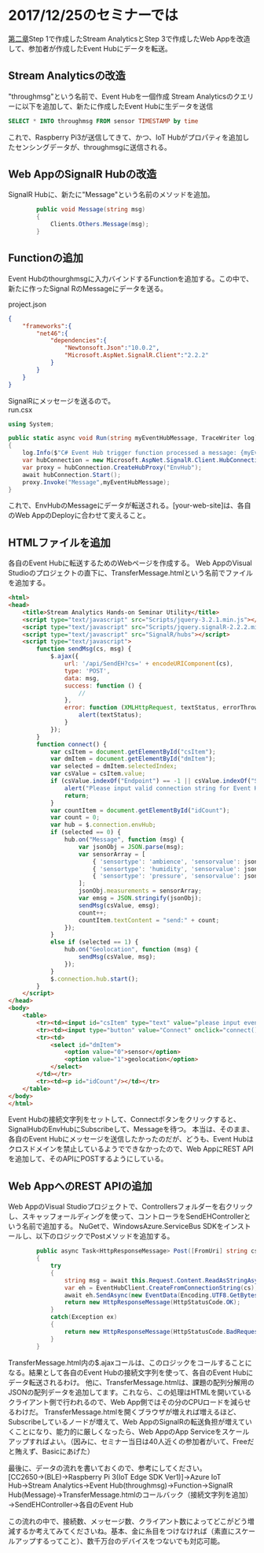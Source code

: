 # 2017/12/25のセミナーでは 
[第二章](https://1drv.ms/p/s!Aihe6QsTtyqct5NPsPTykYx8VQ6aNw)Step 1で作成したStream AnalyticsとStep 3で作成したWeb Appを改造して、参加者が作成したEvent Hubにデータを転送。 
## Stream Analyticsの改造 
"throughmsg"という名前で、Event Hubを一個作成 
Stream Analyticsのクエリーに以下を追加して、新たに作成したEvent Hubに生データを送信 
```sql
SELECT * INTO throughmsg FROM sensor TIMESTAMP by time
```
これで、Raspberry Pi3が送信してきて、かつ、IoT Hubがプロパティを追加したセンシングデータが、throughmsgに送信される。 

## Web AppのSignalR Hubの改造 
SignalR Hubに、新たに"Message"という名前のメソッドを追加。 
```cs
        public void Message(string msg)
        {
            Clients.Others.Message(msg);
        }
```

## Functionの追加 
Event Hubのthourghmsgに入力バインドするFunctionを追加する。この中で、新たに作ったSignal RのMessageにデータを送る。 

project.json
```json
{
	"frameworks":{
		"net46":{
			"dependencies":{
				"Newtonsoft.Json":"10.0.2",
				"Microsoft.AspNet.SignalR.Client":"2.2.2"
			}
		}
	}
}
```
SignalRにメッセージを送るので。  
run.csx
```cs
using System;

public static async void Run(string myEventHubMessage, TraceWriter log)
{
    log.Info($"C# Event Hub trigger function processed a message: {myEventHubMessage}");
    var hubConnection = new Microsoft.AspNet.SignalR.Client.HubConnection("http://[your-web-site].azurewebsites.net/");
    var proxy = hubConnection.CreateHubProxy("EnvHub");
    await hubConnection.Start();
    proxy.Invoke("Message",myEventHubMessage);
}
```
これで、EnvHubのMessageにデータが転送される。[your-web-site]は、各自のWeb AppのDeployに合わせて変えること。 

## HTMLファイルを追加  
各自のEvent Hubに転送するためのWebページを作成する。 Web AppのVisual Studioのプロジェクトの直下に、TransferMessage.htmlという名前でファイルを追加する。 
```html
<html>
<head>
    <title>Stream Analytics Hands-on Seminar Utility</title>
    <script type="text/javascript" src="Scripts/jquery-3.2.1.min.js"></script>
    <script type="text/javascript" src="Scripts/jquery.signalR-2.2.2.min.js"></script>
    <script type="text/javascript" src="SignalR/hubs"></script>
    <script type="text/javascript">
        function sendMsg(cs, msg) {
            $.ajax({
                url: '/api/SendEH?cs=' + encodeURIComponent(cs),
                type: 'POST',
                data: msg,
                success: function () {
                    //
                },
                error: function (XMLHttpRequest, textStatus, errorThrown) {
                    alert(textStatus);
                }
            });
        }
        function connect() {
            var csItem = document.getElementById("csItem");
            var dmItem = document.getElementById("dmItem");
            var selected = dmItem.selectedIndex;
            var csValue = csItem.value;
            if (csValue.indexOf("Endpoint") == -1 || csValue.indexOf("SharedAccessKeyName") == -1 && csValue.indexOf("SharedAccessKey") == -1 && csValue.indexOf("EntityPath") == -1) {
                alert("Please input valid connection string for Event Hub!");
                return;
            }
            var countItem = document.getElementById("idCount");
            var count = 0;
            var hub = $.connection.envHub;
            if (selected == 0) {
                hub.on("Message", function (msg) {
                    var jsonObj = JSON.parse(msg);
                    var sensorArray = [
                        { 'sensortype': 'ambience', 'sensorvalue': jsonObj.ambience },
                        { 'sensortype': 'humidity', 'sensorvalue': jsonObj.humidity },
                        { 'sensortype': 'pressure', 'sensorvalue': jsonObj.pressure }
                    ];
                    jsonObj.measurements = sensorArray;
                    var emsg = JSON.stringify(jsonObj);
                    sendMsg(csValue, emsg);
                    count++;
                    countItem.textContent = "send:" + count;
                });
            }
            else if (selected == 1) {
                hub.on("Geolocation", function (msg) {
                    sendMsg(csValue, msg);
                });
            }
            $.connection.hub.start();
        }
    </script>
</head>
<body>
    <table>
        <tr><td><input id="csItem" type="text" value="please input event hub connection string..."/></td></tr>
        <tr><td><input type="button" value="Connect" onclick="connect()"/></td></tr>
        <tr><td>
            <select id="dmItem">
                <option value="0">sensor</option>
                <option value="1">geolocation</option>
            </select>
        </td></tr>
        <tr><td><p id="idCount"/></td></tr>
    </table>
</body>
</html>
```
Event Hubの接続文字列をセットして、Connectボタンをクリックすると、SignalHubのEnvHubにSubscribeして、Messageを待つ。 
本当は、そのまま、各自のEvent Hubにメッセージを送信したかったのだが、どうも、Event Hubはクロスドメインを禁止しているようでできなかったので、Web AppにREST APIを追加して、そのAPIにPOSTするようにしている。 
## Web AppへのREST APIの追加 
Web AppのVisual Studioプロジェクトで、Controllersフォルダーを右クリックし、スキャッフォールディングを使って、コントローラをSendEHControllerという名前で追加する。 
NuGetで、WindowsAzure.ServiceBus SDKをインストールし、以下のロジックでPostメソッドを追加する。 
```cs
        public async Task<HttpResponseMessage> Post([FromUri] string cs)
        {
            try
            {
                string msg = await this.Request.Content.ReadAsStringAsync();
                var eh = EventHubClient.CreateFromConnectionString(cs);
                await eh.SendAsync(new EventData(Encoding.UTF8.GetBytes(msg)));
                return new HttpResponseMessage(HttpStatusCode.OK);
            }
            catch(Exception ex)
            {
                return new HttpResponseMessage(HttpStatusCode.BadRequest);
            }
        }
```
TransferMessage.html内の$.ajaxコールは、このロジックをコールすることになる。結果として各自のEvent Hubの接続文字列を使って、各自のEvent Hubにデータ転送されるわけ。 
他に、TransferMessage.htmlは、課題の配列分解用のJSONの配列データを追加してます。これなら、この処理はHTMLを開いているクライアント側で行われるので、Web App側ではその分のCPUロードを減らせるわけだ。 
TransferMessage.htmlを開くブラウザが増えれば増えるほど、Subscribeしているノードが増えて、Web AppのSignalRの転送負担が増えていくことになり、能力的に厳しくなったら、Web AppのApp Serviceをスケールアップすればよい。（因みに、セミナー当日は40人近くの参加者がいて、Freeだと賄えず、Basicにあげた） 

最後に、データの流れを書いておくので、参考にしてください。 
[CC2650→(BLE)→Raspberry Pi 3(IoT Edge SDK Ver1)]→Azure IoT Hub→Stream Analytics→Event Hub(throughmsg)→Function→SignalR Hub(Message)→TransferMessage.htmlのコールバック（接続文字列を追加）→SendEHController→各自のEvent Hub 

この流れの中で、接続数、メッセージ数、クライアント数によってどこがどう増減するか考えてみてくださいね。基本、金に糸目をつけなければ（素直にスケールアップするってこと）、数千万台のデバイスをつないでも対応可能。 
